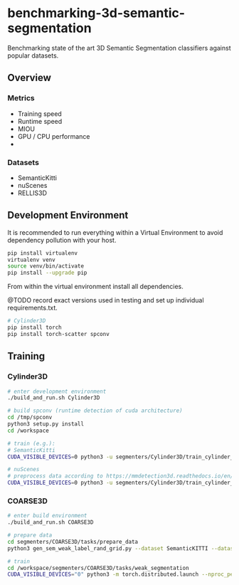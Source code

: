 # benchmarking-3d-semantic-segmentation
Benchmarking state of the art 3D Semantic Segmentation classifiers against popular datasets.

## Overview



### Metrics

 - Training speed
 - Runtime speed
 - MIOU
 - GPU / CPU performance
 - 

### Datasets
 - SemanticKitti
 - nuScenes
 - RELLIS3D

## Development Environment

It is recommended to run everything within a Virtual Environment to avoid dependency pollution with your host.

```bash
pip install virtualenv
virtualenv venv
source venv/bin/activate
pip install --upgrade pip
```

From within the virtual environment install all dependencies.

@TODO record exact versions used in testing and set up individual requirements.txt.

```bash
# Cylinder3D
pip install torch
pip install torch-scatter spconv
```


## Training

### Cylinder3D

```bash
# enter development environment
./build_and_run.sh Cylinder3D

# build spconv (runtime detection of cuda architecture)
cd /tmp/spconv
python3 setup.py install
cd /workspace

# train (e.g.):
# SemanticKitti
CUDA_VISIBLE_DEVICES=0 python3 -u segmenters/Cylinder3D/train_cylinder_asym.py -y config/Cylinder3D/SemanticKitti.yaml

# nuScenes
# preprocess data according to https://mmdetection3d.readthedocs.io/en/stable/datasets/nuscenes_det.html
CUDA_VISIBLE_DEVICES=0 python3 -u segmenters/Cylinder3D/train_cylinder_asym_nuscenes.py -y config/Cylinder3D/nuScenes.yaml

```

### COARSE3D

```bash
# enter build environment
./build_and_run.sh COARSE3D

# prepare data
cd segmenters/COARSE3D/tasks/prepare_data
python3 gen_sem_weak_label_rand_grid.py --dataset SemanticKITTI --dataset_root=/workspace/data/SemanticKitti/dataset/sequences/ --dataset_save=/workspace/results/COARSE3D/SemanticKitti/sequences/ --data_config_path=/workspace/segmenters/COARSE3D/pc_processor/dataset/semantic_kitti/semantic-kitti.yaml

# train
cd /workspace/segmenters/COARSE3D/tasks/weak_segmentation
CUDA_VISIBLE_DEVICES="0" python3 -m torch.distributed.launch --nproc_per_node=1 --master_port=26889 --use_env main.py /workspace/config/COARSE3D/SemanticKitti.yaml
```
